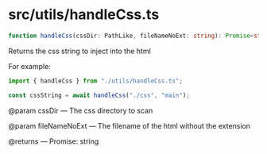 # src/utils/handleCss.ts

```ts
function handleCss(cssDir: PathLike, fileNameNoExt: string): Promise<string>;
```

Returns the css string to inject into the html

For example:

```ts
import { handleCss } from "./utils/handleCss.ts";

const cssString = await handleCss("./css", "main");
```

@param cssDir — The css directory to scan

@param fileNameNoExt — The filename of the html without the extension

@returns — Promise: string

